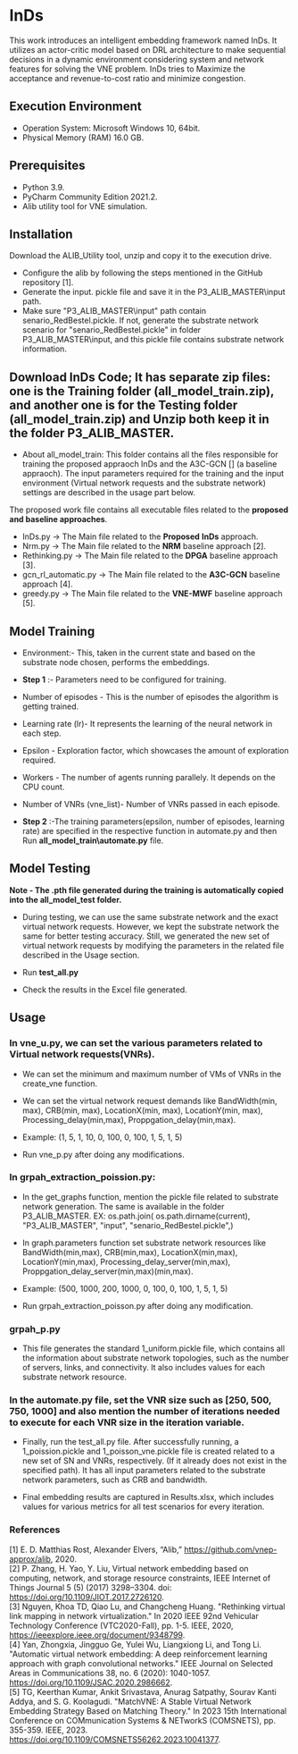 # InDs
This work introduces an intelligent embedding framework named InDs. It utilizes an actor-critic model based on DRL architecture to make sequential decisions in a dynamic environment considering system and network features for solving the VNE problem. InDs tries to Maximize the acceptance  and revenue-to-cost ratio and minimize congestion.


## Execution Environment
- Operation System: Microsoft Windows 10, 64bit. <br />
- Physical Memory (RAM) 16.0 GB. <br />
## Prerequisites
- Python 3.9. <br />
- PyCharm Community Edition 2021.2. <br />
- Alib utility tool for VNE simulation. <br />
## Installation
Download the ALIB_Utility tool, unzip and copy it to the execution drive. <br />
- Configure the alib by following the steps mentioned in the GitHub repository [1]. <br />
- Generate the input. pickle file and save it in the P3_ALIB_MASTER\input path. <br />
- Make sure "P3_ALIB_MASTER\input" path contain senario_RedBestel.pickle. If not, generate the substrate network scenario for "senario_RedBestel.pickle" in folder P3_ALIB_MASTER\input, and this pickle file contains substrate network information. <br />
## Download  InDs Code; It has separate zip files: one is the Training folder (all_model_train.zip), and another one is for the Testing folder (all_model_train.zip)  and Unzip both keep it in the folder  P3_ALIB_MASTER.  
- About all_model_train: This folder contains all the files responsible for training the proposed appraoch InDs and the A3C-GCN [] (a baseline appraoch).
  The input parameters required for the training and the input environment (Virtual network requests and the substrate network) settings are described in the usage part below. 

The  proposed work file contains all executable files related to the **proposed and baseline approaches**.
- InDs.py -> The Main file related to the  **Proposed** **InDs** approach. <br />
- Nrm.py -> The Main file related to the  **NRM** baseline approach [2]. <br />
- Rethinking.py -> The Main file related to the  **DPGA** baseline approach [3]. <br />
-  gcn_rl_automatic.py -> The Main file related to the  **A3C-GCN** baseline approach [4]. <br />
- greedy.py -> The Main file related to the  **VNE-MWF** baseline approach [5]. <br />


## Model Training

- Environment:- This, taken in the current state and based on the substrate node chosen, performs the embeddings.<br />
- **Step 1** :- Parameters need to be configured for training. <br />
- Number of episodes - This is the number of episodes the algorithm is getting trained. <br />

- Learning rate (lr)- It represents the learning of the neural network in each step. <br />

- Epsilon - Exploration factor, which showcases the amount of exploration required. <br />

- Workers - The number of agents running parallely. It depends on the CPU count. <br />

- Number of VNRs (vne_list)- Number of VNRs passed in each episode. <br />


- **Step 2** :-The training parameters(epsilon, number of episodes, learning rate) are specified in the respective function in automate.py and  then Run **all_model_train\automate.py** file. <br /> 

## Model Testing
 
**Note - The .pth file generated during the training is automatically  copied into the all_model_test folder.** <br />

- During testing, we can use the same substrate network and the exact virtual network requests. However, we kept the substrate network the same for better testing accuracy. Still, we generated the new set of virtual network requests by modifying the parameters in the related file described in the Usage section. <br />
- Run **test_all.py** <br />

- Check the results in the Excel file generated.<br />



## Usage

###  In vne_u.py, we can set the various parameters related to Virtual network requests(VNRs).<br />

- We can set the minimum and maximum number of VMs of VNRs in the create_vne function.<br />

- We can set the virtual network request demands like BandWidth(min, max), CRB(min, max), LocationX(min, max), LocationY(min, max), Processing_delay(min,max), Proppgation_delay(min,max). <br />
- Example: (1, 5, 1, 10, 0, 100, 0, 100,  1, 5, 1, 5)<br />

- Run vne_p.py after doing any modifications. <br />

###  In grpah_extraction_poission.py:<br />

- In the get_graphs function, mention the pickle file related to substrate network generation. The same is available in the folder P3_ALIB_MASTER. EX: os.path.join( os.path.dirname(current), "P3_ALIB_MASTER", "input", "senario_RedBestel.pickle",)<br />

- In graph.parameters function set substrate network resources like BandWidth(min,max), CRB(min,max), LocationX(min,max), LocationY(min,max), Processing_delay_server(min,max), Proppgation_delay_server(min,max)(min,max). <br />
- Example: (500, 1000, 200, 1000, 0, 100, 0, 100, 1, 5, 1, 5)<br />

- Run grpah_extraction_poisson.py after doing any modification. <br />

### grpah_p.py

- This file generates the standard 1_uniform.pickle file, which contains all the information about substrate network topologies, such as the number of servers, links, and connectivity. It also includes values for each substrate network resource. <br />

###  In the automate.py file, set the VNR size such as [250, 500, 750, 1000] and also mention the number of iterations needed to execute for each VNR size in the iteration variable.<br />

- Finally, run the test_all.py file. After successfully running, a 1_poission.pickle and 1_poisson_vne.pickle file is created related to a new set of  SN and VNRs, respectively. (If it already does not exist in the specified path). It has all input parameters related to the substrate network parameters, such as CRB and bandwidth. <br />

- Final embedding results are captured in Results.xlsx, which includes values for various metrics for all test scenarios for every iteration. <br />

### References
[1] E. D. Matthias Rost, Alexander Elvers, “Alib,” https://github.com/vnep-approx/alib, 2020. <br />
[2] P. Zhang, H. Yao, Y. Liu, Virtual network embedding based on computing, network, and storage resource constraints, IEEE Internet of Things Journal 5 (5) (2017) 3298–3304. doi: https://doi.org/10.1109/JIOT.2017.2726120. <br />
[3] Nguyen, Khoa TD, Qiao Lu, and Changcheng Huang. "Rethinking virtual link mapping in network virtualization." In 2020 IEEE 92nd Vehicular Technology Conference (VTC2020-Fall), pp. 1-5. IEEE, 2020, https://ieeexplore.ieee.org/document/9348799. <br />
[4] Yan, Zhongxia, Jingguo Ge, Yulei Wu, Liangxiong Li, and Tong Li. "Automatic virtual network embedding: A deep reinforcement learning approach with graph convolutional networks." IEEE Journal on Selected Areas in Communications 38, no. 6 (2020): 1040-1057. https://doi.org/10.1109/JSAC.2020.2986662. <br />
[5] TG, Keerthan Kumar, Ankit Srivastava, Anurag Satpathy, Sourav Kanti Addya, and S. G. Koolagudi. "MatchVNE: A Stable Virtual Network Embedding Strategy Based on Matching Theory." In 2023 15th International Conference on COMmunication Systems & NETworkS (COMSNETS), pp. 355-359. IEEE, 2023. https://doi.org/10.1109/COMSNETS56262.2023.10041377. <br />




